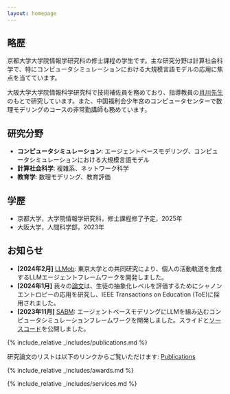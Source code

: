 ```yaml
---
layout: homepage
---
```


## 略歴

京都大学大学院情報学研究科の修士課程の学生です。主な研究分野は計算社会科学で、特にコンピュータシミュレーションにおける大規模言語モデルの応用に焦点を当てています。

大阪大学大学院情報科学研究科で技術補佐員を務めており、指導教員の[肖川先生](https://sites.google.com/site/chuanxiao1983/home)のもとで研究しています。また、中国福利会少年宮のコンピュータセンターで数理モデリングのコースの非常勤講師も務めています。

## 研究分野

- **コンピュータシミュレーション**: エージェントベースモデリング、コンピュータシミュレーションにおける大規模言語モデル
- **計算社会科学**: 複雑系、ネットワーク科学
- **教育学**: 数理モデリング、教育評価


## 学歴

- 京都大学，大学院情報学研究科，修士課程修了予定，2025年
- 大阪大学，人間科学部，2023年

## お知らせ

- **[2024年2月]** [LLMob](https://arxiv.org/abs/2402.14744): 東京大学との共同研究により、個人の活動軌道を生成するLLMエージェントフレームワークを開発しました。
- **[2024年1月]** 我々の[論文](https://drive.google.com/file/d/1OHINx0XsqTKS-rHOJCTqdY8Cz664Beez/view)は、生徒の抽象化レベルを評価するためにシャノンエントロピーの応用を研究し、IEEE Transactions on Education (ToE)に採用されました。
- **[2023年11月]** [SABM](https://arxiv.org/abs/2311.06330): エージェントベースモデリングにLLMを組み込むコンピュータシミュレーションフレームワークを開発しました。スライドと[ソースコード](https://github.com/Roihn/SABM)を公開しました。


{% include_relative _includes/publications.md %}

研究論文のリストは以下のリンクからご覧いただけます: [Publications](./assets/files/Publication_List_Zengqing_Wu.pdf)

{% include_relative _includes/awards.md %}

{% include_relative _includes/services.md %}

